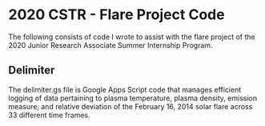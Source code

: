 # 2020 CSTR - Flare Project Code
The following consists of code I wrote to assist with the flare project of the 2020 Junior Research Associate Summer Internship Program.

## Delimiter
The delimiter.gs file is Google Apps Script code that manages efficient logging of data pertaining to plasma temperature, plasma density, emission measure, and relative deviation of the February 16, 2014 solar flare across 33 different time frames.